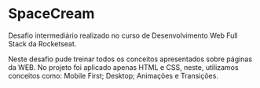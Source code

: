 # SpaceCream

Desafio intermediário realizado no curso de Desenvolvimento Web Full Stack da Rocketseat.

Neste desafio pude treinar todos os conceitos apresentados sobre páginas da WEB. No projeto foi aplicado apenas HTML e CSS, neste, utilizamos conceitos como: Mobile First; Desktop; Animações e Transições. 

